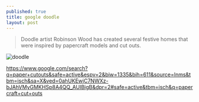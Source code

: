 ```yaml
---
published: true
title: google doodle
layout: post
---
```

> Doodle artist Robinson Wood has created several festive homes that were inspired by papercraft models and cut outs. 

![doodle](https://www.google.com/logos/doodles/2015/holidays-2015-day-3-6399865393250304-hp2x.jpg)


<https://www.google.com/search?q=paper+cutouts&safe=active&espv=2&biw=1335&bih=611&source=lnms&tbm=isch&sa=X&ved=0ahUKEwjC7NWXz-bJAhVMyGMKHSp8A4QQ_AUIBigB&dpr=2#safe=active&tbm=isch&q=papercraft+cut+outs>